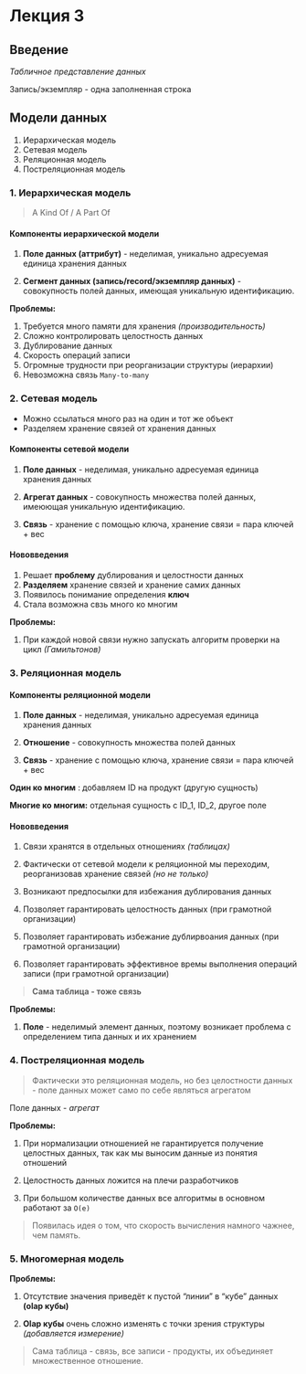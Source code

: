 # Лекция 3

## Введение

_Табличное представление данных_

Запись/экземпляр - одна заполненная строка

## Модели данных

1. Иерархическая модель
2. Сетевая модель
3. Реляционная модель
4. Постреляционная модель

### 1. Иерархическая модель

> A Kind Of / A Part Of

#### Компоненты иерархической модели

1. **Поле данных (аттрибут)** - неделимая, уникально адресуемая единица хранения данных

2. **Сегмент данных (запись/record/экземпляр данных)** - совокупность полей данных, имеющая уникальную идентификацию.

**Проблемы:**

1. Требуется много памяти для хранения _(производительность)_
2. Сложно контролировать целостность данных
3. Дублирование данных
4. Скорость операций записи
5. Огромные трудности при реорганизации структуры (иерархии)
6. Невозможна связь `Many-to-many`

### 2. Сетевая модель

- Можно ссылаться много раз на один и тот же объект
- Разделяем хранение связей от хранения данных

#### Компоненты сетевой модели

1. **Поле данных** - неделимая, уникально адресуемая единица хранения данных

2. **Агрегат данных** - совокупность множества полей данных, имеюющая уникальную идентификацию.

3. **Связь** - хранение с помощью ключа, хранение связи = пара ключей + вес

#### Нововведения

1. Решает **проблему** дублирования и целостности данных
2. **Разделяем** хранение связей и хранение самих данных
3. Появилось понимание определения **ключ**
4. Стала возможна свзь много ко многим

**Проблемы:**

1. При каждой новой связи нужно запускать алгоритм проверки на цикл _(Гамильтонов)_

### 3. Реляционная модель

#### Компоненты реляционной модели

1. **Поле данных** - неделимая, уникально адресуемая единица хранения данных

2. **Отношение** - совокупность множества полей данных

3. **Связь** - хранение с помощью ключа, хранение связи = пара ключей + вес

**Один ко многим** : добавляем ID на продукт (другую сущность)

**Многие ко многим:** отдельная сущность с ID_1, ID_2, другое поле

#### Нововведения

1. Связи хранятся в отдельных отношениях _(таблицах)_
2. Фактически от сетевой модели к реляционной мы переходим, реорганизовав хранение связей _(но не только)_

3. Возникают предпосылки для избежания дублирования данных
4. Позволяет гарантировать целостность данных (при грамотной организации)

5. Позволяет гарантировать избежание дублирвоания данных (при грамотной организации)

6. Позволяет гарантировать эффективное времы выполнения операций записи (при грамотной организации)

> **Сама таблица - тоже связь**

**Проблемы:**

1. **Поле** - неделимый элемент данных, поэтому возникает проблема с определением типа данных и их хранением

### 4. Постреляционная модель

> Фактически это реляционная модель, но без целостности данных - поле данных может само по себе являться агрегатом

Поле данных - _агрегат_

**Проблемы:**

1. При нормализации отношенией не гарантируется получение целостных данных, так как мы выносим данные из понятия отношений

2. Целостность данных ложится на плечи разработчиков

3. При большом количестве данных все алгоритмы в основном работают за `O(e)`

> Появилась идея о том, что скорость вычисления намного чажнее, чем память.

### 5. Многомерная модель

**Проблемы:**

1. Отсутствие значения приведёт к пустой “линии” в “кубе” данных **(olap кубы)**

2. **Olap кубы** очень сложно изменять с точки зрения структуры _(добавляется измерение)_

> Сама таблица - связь, все записи - продукты, их объединяет множественное отношение.